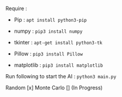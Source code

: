 Require :

 - Pip : `apt install python3-pip`

 - numpy : `pip3 install numpy`

 - tkinter : `apt-get install python3-tk`

 - Pillow : `pip3 install Pillow`

 - matplotlib : `pip3 install matplotlib`

 Run following to start the AI : `python3 main.py`

Random [x]
Monte Carlo [] (In Progress)
